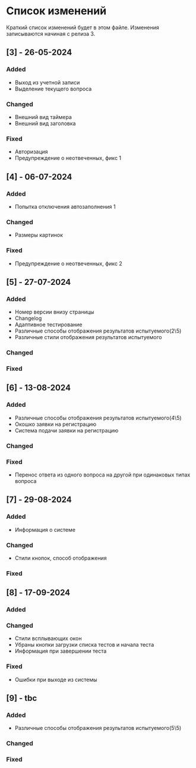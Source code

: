 
# Список изменений
Краткий список изменений будет в этом файле. Изменения записываются начиная с релиза 3.

## [3] - 26-05-2024

### Added

- Выход из учетной записи
- Выделение текущего вопроса

### Changed

- Внешний вид таймера
- Внешний вид заголовка

### Fixed

- Авторизация
- Предупреждение о неотвеченных, фикс 1

## [4] - 06-07-2024

### Added

- Попытка отключения автозаполнения 1

### Changed

- Размеры картинок

### Fixed

- Предупреждение о неотвеченных, фикс 2

## [5] - 27-07-2024

### Added

- Номер версии внизу страницы
- Changelog
- Адаптивное тестирование
- Различные способы отображения результатов испытуемого(2\5)
- Различные стили отображения результатов испытуемого

### Changed

### Fixed

## [6] - 13-08-2024

### Added

- Различные способы отображения результатов испытуемого(4\5)
- Окошко заявки на регистрацию
- Система подачи заявки на регистрацию

### Changed

### Fixed

- Перенос ответа из одного вопроса на другой при одинаковых типах вопроса

## [7] - 29-08-2024

### Added

- Информация о системе

### Changed

- Стили кнопок, способ отображения

### Fixed

## [8] - 17-09-2024

### Added

### Changed

- Стили всплывающих окон
- Убраны кнопки загрузки списка тестов и начала теста
- Информация при завершении теста

### Fixed

- Ошибки при выходе из системы

## [9] - tbc

### Added

- Различные способы отображения результатов испытуемого(5\5)

### Changed

### Fixed